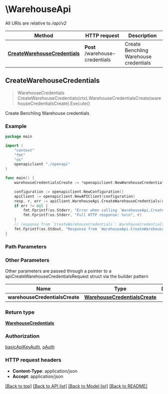 # \WarehouseApi

All URIs are relative to */api/v2*

Method | HTTP request | Description
------------- | ------------- | -------------
[**CreateWarehouseCredentials**](WarehouseApi.md#CreateWarehouseCredentials) | **Post** /warehouse-credentials | Create Benchling Warehouse credentials



## CreateWarehouseCredentials

> WarehouseCredentials CreateWarehouseCredentials(ctx).WarehouseCredentialsCreate(warehouseCredentialsCreate).Execute()

Create Benchling Warehouse credentials



### Example

```go
package main

import (
    "context"
    "fmt"
    "os"
    openapiclient "./openapi"
)

func main() {
    warehouseCredentialsCreate := *openapiclient.NewWarehouseCredentialsCreate(int32(123)) // WarehouseCredentialsCreate |  (optional)

    configuration := openapiclient.NewConfiguration()
    apiClient := openapiclient.NewAPIClient(configuration)
    resp, r, err := apiClient.WarehouseApi.CreateWarehouseCredentials(context.Background()).WarehouseCredentialsCreate(warehouseCredentialsCreate).Execute()
    if err != nil {
        fmt.Fprintf(os.Stderr, "Error when calling `WarehouseApi.CreateWarehouseCredentials``: %v\n", err)
        fmt.Fprintf(os.Stderr, "Full HTTP response: %v\n", r)
    }
    // response from `CreateWarehouseCredentials`: WarehouseCredentials
    fmt.Fprintf(os.Stdout, "Response from `WarehouseApi.CreateWarehouseCredentials`: %v\n", resp)
}
```

### Path Parameters



### Other Parameters

Other parameters are passed through a pointer to a apiCreateWarehouseCredentialsRequest struct via the builder pattern


Name | Type | Description  | Notes
------------- | ------------- | ------------- | -------------
 **warehouseCredentialsCreate** | [**WarehouseCredentialsCreate**](WarehouseCredentialsCreate.md) |  | 

### Return type

[**WarehouseCredentials**](WarehouseCredentials.md)

### Authorization

[basicApiKeyAuth](../README.md#basicApiKeyAuth), [oAuth](../README.md#oAuth)

### HTTP request headers

- **Content-Type**: application/json
- **Accept**: application/json

[[Back to top]](#) [[Back to API list]](../README.md#documentation-for-api-endpoints)
[[Back to Model list]](../README.md#documentation-for-models)
[[Back to README]](../README.md)

